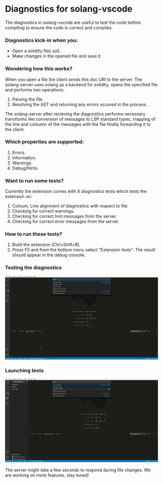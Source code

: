 # Diagnostics for solang-vscode

The diagnostics in solang-vscode are useful to test the code before compiling
to ensure the code is correct and compiles.

### Diagnostics kick-in when you:
- Open a solidity file(.sol).
- Make changes in the opened file and save it.

### Wondering how this works?
When you open a file the client sends this doc URI to the server.
The solang-server uses solang as a backend for solidity, opens the
specified file and performs two operations:
1. Parsing the file.
2. Resolving the AST and returning any errors occured in the process.

The solang-server after recieving the diagnostics performs necessary 
transforms like conversion of messages to LSP standard types, mapping of
the line and coloumn of the messages with the file finally forwarding it 
to the client.

### Which properties are supported:
1. Errors.
2. Information.
3. Warnings.
4. Debug/Hints.

### Want to run some tests?
Currently the extension comes with 4 diagnostics tests which tests the extension on:

1. Coloum, Line alignment of diagnostics with respect to file.
2. Checking for correct warnings.
3. Checking for correct hint messages from the server.
4. Checking for correct error messages from the server.

### How to run these tests?
1. Build the extension (Ctrl+Shift+B).
2. Press F5 and from the bottom menu select "Extension tests".
The result should appear in the debug console.

### Testing the diagnostics

![Testing the diagnostics](gifs/diag-example.gif)

### Launching tests

![Launching tests](gifs/diag-tests.gif)

The server might take a few seconds to respond during file changes.
We are working on more features, stay tuned!